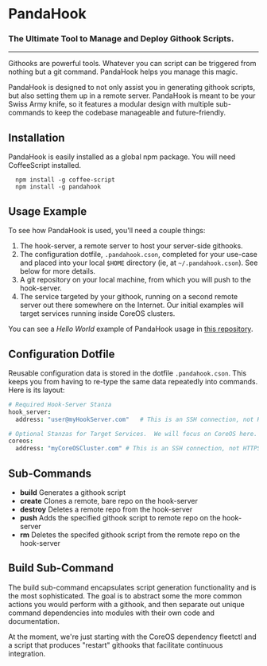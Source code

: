 PandaHook
=========

### The Ultimate Tool to Manage and Deploy Githook Scripts.

---
Githooks are powerful tools.  Whatever you can script can be triggered from nothing but a git command.  PandaHook helps you manage this magic.

PandaHook is designed to not only assist you in generating githook scripts, but also setting them up in a remote server.  PandaHook is meant to be your Swiss Army knife, so it features a modular design with multiple sub-commands to keep the codebase manageable and future-friendly.  

## Installation
PandaHook is easily installed as a global npm package.  You will need CoffeeScript installed.

```
  npm install -g coffee-script
  npm install -g pandahook
```

## Usage Example
To see how PandaHook is used, you'll need a couple things:

1. The hook-server, a remote server to host your server-side githooks.
2. The configuration dotfile, `.pandahook.cson`, completed for your use-case and placed into your local `$HOME` directory (ie, at `~/.pandahook.cson`).  See below for more details.
3. A git repository on your local machine, from which you will push to the hook-server.
4. The service targeted by your githook, running on a second remote server out there somewhere on the Internet.  Our initial examples will target services running inside CoreOS clusters.

You can see a *Hello World* example of PandaHook usage in [this repository](https://github.com/pandastrike/coreos-reflector/blob/master/githook_readme.md).  


## Configuration Dotfile
Reusable configuration data is stored in the dotfile `.pandahook.cson`.  This keeps you from having to re-type the same data repeatedly into commands.  Here is its layout:

```coffee
# Required Hook-Server Stanza
hook_server:
  address: "user@myHookServer.com"   # This is an SSH connection, not HTTPS

# Optional Stanzas for Target Services.  We will focus on CoreOS here.
coreos:
  address: "myCoreOSCluster.com" # This is an SSH connection, not HTTPS
```

## Sub-Commands
- **build**     Generates a githook script
- **create**    Clones a remote, bare repo on the hook-server
- **destroy**   Deletes a remote repo from the hook-server
- **push**      Adds the specified githook script to remote repo on the hook-server
- **rm**        Deletes the specifed githook script from the remote repo on the hook-server

## Build Sub-Command
The build sub-command encapsulates script generation functionality and is the most sophisticated.  The goal is to abstract some the more common actions you would perform with a githook, and then separate out unique command dependencies into modules with their own code and documentation.

At the moment, we're just starting with the CoreOS dependency fleetctl and a script that produces "restart" githooks that facilitate continuous integration.

